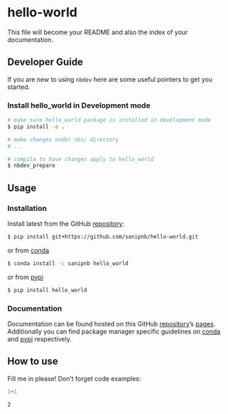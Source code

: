# hello-world


<!-- WARNING: THIS FILE WAS AUTOGENERATED! DO NOT EDIT! -->

This file will become your README and also the index of your
documentation.

## Developer Guide

If you are new to using `nbdev` here are some useful pointers to get you
started.

### Install hello_world in Development mode

``` sh
# make sure hello_world package is installed in development mode
$ pip install -e .

# make changes under nbs/ directory
# ...

# compile to have changes apply to hello_world
$ nbdev_prepare
```

## Usage

### Installation

Install latest from the GitHub
[repository](https://github.com/sanipnb/hello-world):

``` sh
$ pip install git+https://github.com/sanipnb/hello-world.git
```

or from [conda](https://anaconda.org/sanipnb/hello-world)

``` sh
$ conda install -c sanipnb hello_world
```

or from [pypi](https://pypi.org/project/hello-world/)

``` sh
$ pip install hello_world
```

### Documentation

Documentation can be found hosted on this GitHub
[repository](https://github.com/sanipnb/hello-world)’s
[pages](https://sanipnb.github.io/hello-world/). Additionally you can
find package manager specific guidelines on
[conda](https://anaconda.org/sanipnb/hello-world) and
[pypi](https://pypi.org/project/hello-world/) respectively.

## How to use

Fill me in please! Don’t forget code examples:

``` python
1+1
```

    2
